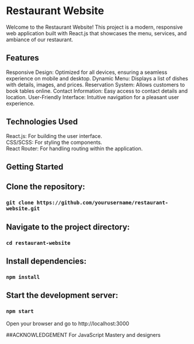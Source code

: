 # Restaurant Website

Welcome to the Restaurant Website! This project is a modern, responsive web application built with React.js that showcases the menu, services, and ambiance of our restaurant.

## Features

Responsive Design: Optimized for all devices, ensuring a seamless experience on mobile and desktop.
Dynamic Menu: Displays a list of dishes with details, images, and prices.
Reservation System: Allows customers to book tables online.
Contact Information: Easy access to contact details and location.
User-Friendly Interface: Intuitive navigation for a pleasant user experience.

## Technologies Used

React.js: For building the user interface. <br />
CSS/SCSS: For styling the components. <br />
React Router: For handling routing within the application. <br />



## Getting Started

## Clone the repository:

### `git clone https://github.com/yourusername/restaurant-website.git`

## Navigate to the project directory:

### `cd restaurant-website`

## Install dependencies:

### `npm install`

## Start the development server:

### `npm start`

Open your browser and go to http://localhost:3000

##ACKNOWLEDGEMENT
For JavaScript Mastery and designers

